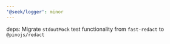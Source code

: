 ```yaml
---
'@seek/logger': minor
---
```


deps: Migrate `stdoutMock` test functionality from `fast-redact` to `@pinojs/redact`
